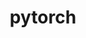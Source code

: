 ---
layout: default
title: pytorch
permalink: /MachineLearning/pytorch/
parent: MachineLearning
has_children: true
has_toc: true
---